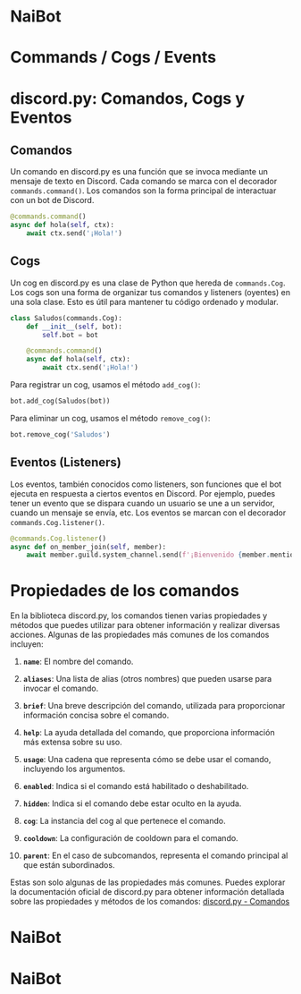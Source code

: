 # NaiBot

# Commands / Cogs / Events

# discord.py: Comandos, Cogs y Eventos

## Comandos

Un comando en discord.py es una función que se invoca mediante un mensaje de texto en Discord. Cada comando se marca con el decorador `commands.command()`. Los comandos son la forma principal de interactuar con un bot de Discord.

```python
@commands.command()
async def hola(self, ctx):
    await ctx.send('¡Hola!')
```

## Cogs

Un cog en discord.py es una clase de Python que hereda de `commands.Cog`. Los cogs son una forma de organizar tus comandos y listeners (oyentes) en una sola clase. Esto es útil para mantener tu código ordenado y modular.

```python
class Saludos(commands.Cog):
    def __init__(self, bot):
        self.bot = bot

    @commands.command()
    async def hola(self, ctx):
        await ctx.send('¡Hola!')
```

Para registrar un cog, usamos el método `add_cog()`:

```python
bot.add_cog(Saludos(bot))
```

Para eliminar un cog, usamos el método `remove_cog()`:

```python
bot.remove_cog('Saludos')
```

## Eventos (Listeners)

Los eventos, también conocidos como listeners, son funciones que el bot ejecuta en respuesta a ciertos eventos en Discord. Por ejemplo, puedes tener un evento que se dispara cuando un usuario se une a un servidor, cuando un mensaje se envía, etc. Los eventos se marcan con el decorador `commands.Cog.listener()`.

```python
@commands.Cog.listener()
async def on_member_join(self, member):
    await member.guild.system_channel.send(f'¡Bienvenido {member.mention}!')
```

# Propiedades de los comandos

En la biblioteca discord.py, los comandos tienen varias propiedades y métodos que puedes utilizar para obtener información y realizar diversas acciones. Algunas de las propiedades más comunes de los comandos incluyen:

1. **`name`**: El nombre del comando.

2. **`aliases`**: Una lista de alias (otros nombres) que pueden usarse para invocar el comando.

3. **`brief`**: Una breve descripción del comando, utilizada para proporcionar información concisa sobre el comando.

4. **`help`**: La ayuda detallada del comando, que proporciona información más extensa sobre su uso.

5. **`usage`**: Una cadena que representa cómo se debe usar el comando, incluyendo los argumentos.

6. **`enabled`**: Indica si el comando está habilitado o deshabilitado.

7. **`hidden`**: Indica si el comando debe estar oculto en la ayuda.

8. **`cog`**: La instancia del cog al que pertenece el comando.

9. **`cooldown`**: La configuración de cooldown para el comando.

10. **`parent`**: En el caso de subcomandos, representa el comando principal al que están subordinados.

Estas son solo algunas de las propiedades más comunes. Puedes explorar la documentación oficial de discord.py para obtener información detallada sobre las propiedades y métodos de los comandos: [discord.py - Comandos](https://discordpy.readthedocs.io/en/latest/ext/commands/api.html#discord.ext.commands.Command)
# NaiBot
# NaiBot
